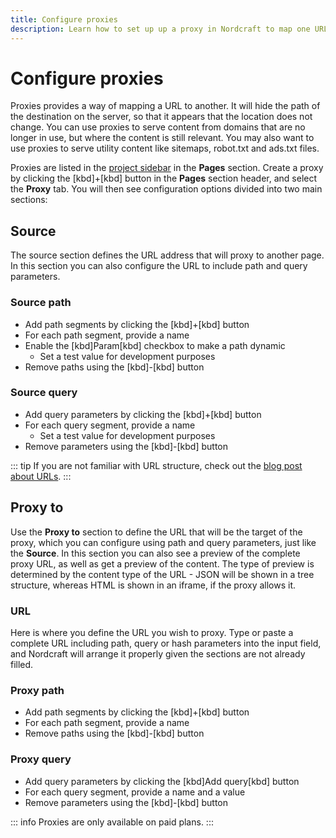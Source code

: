```yaml
---
title: Configure proxies
description: Learn how to set up up a proxy in Nordcraft to map one URL to another.
---
```


# Configure proxies

Proxies provides a way of mapping a URL to another. It will hide the path of the destination on the server, so that it appears that the location does not change.
You can use proxies to serve content from domains that are no longer in use, but where the content is still relevant. You may also want to use proxies to serve utility content like sitemaps, robot.txt and ads.txt files.

Proxies are listed in the [project sidebar](/the-editor/project-sidebar) in the **Pages** section.
Create a proxy by clicking the [kbd]+[kbd] button in the **Pages** section header, and select the **Proxy** tab. You will then see configuration options divided into two main sections:

## Source

The source section defines the URL address that will proxy to another page. In this section you can also configure the URL to include path and query parameters.

### Source path

- Add path segments by clicking the [kbd]+[kbd] button
- For each path segment, provide a name
- Enable the [kbd]Param[kbd] checkbox to make a path dynamic
  - Set a test value for development purposes
- Remove paths using the [kbd]-[kbd] button

### Source query

- Add query parameters by clicking the [kbd]+[kbd] button
- For each query segment, provide a name
  - Set a test value for development purposes
- Remove parameters using the [kbd]-[kbd] button

::: tip
If you are not familiar with URL structure, check out the [blog post about URLs](https://blog.nordcraft.com/urls-how-do-they-really-work).
:::

## Proxy to

Use the **Proxy to** section to define the URL that will be the target of the proxy, which you can configure using path and query parameters, just like the **Source**. In this section you can also see a preview of the complete proxy URL, as well as get a preview of the content. The type of preview is determined by the content type of the URL - JSON will be shown in a tree structure, whereas HTML is shown in an iframe, if the proxy allows it.

### URL

Here is where you define the URL you wish to proxy. Type or paste a complete URL including path, query or hash parameters into the input field, and Nordcraft will arrange it properly given the sections are not already filled.

### Proxy path

- Add path segments by clicking the [kbd]+[kbd] button
- For each path segment, provide a name
- Remove paths using the [kbd]-[kbd] button

### Proxy query

- Add query parameters by clicking the [kbd]Add query[kbd] button
- For each query segment, provide a name and a value
- Remove parameters using the [kbd]-[kbd] button

::: info
Proxies are only available on paid plans.
:::
